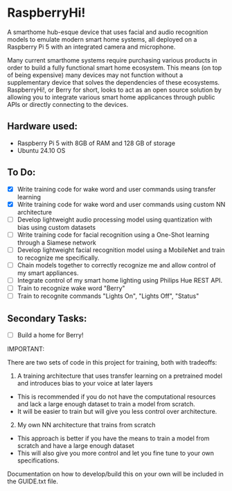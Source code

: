 # RaspberryHi!

A smarthome hub-esque device that uses facial and audio recognition models to emulate modern smart home systems, all deployed on a Raspberry Pi 5 with an integrated camera and microphone. 

Many current smarthome systems require purchasing various products in order to build a fully functional smart home ecosystem. This means (on top of being expensive) many devices may not function without a supplementary device that solves the dependencies of these ecosystems. RaspberryHi!, or Berry for short, looks to act as an open source solution by allowing you to integrate various smart home applicances through public APIs or directly connecting to the devices.

## Hardware used:
- Raspberry Pi 5 with 8GB of RAM and 128 GB of storage
- Ubuntu 24.10 OS

## To Do:
- [X] Write training code for wake word and user commands using transfer learning
- [X] Write training code for wake word and user commands using custom NN architecture
- [ ] Develop lightweight audio processing model using quantization with bias using custom datasets
- [ ] Write training code for facial recognition using a One-Shot learning through a Siamese network
- [ ] Develop lightweight facial recognition model using a MobileNet and train to recognize me specifically.
- [ ] Chain models together to correctly recognize me and allow control of my smart appliances.
- [ ] Integrate control of my smart home lighting using Philips Hue REST API.
- [ ] Train to recognize wake word "Berry"
- [ ] Train to recognite commands "Lights On", "Lights Off", "Status"

## Secondary Tasks:
- [ ] Build a home for Berry!

IMPORTANT:

There are two sets of code in this project for training, both with tradeoffs:

1. A training architecture that uses transfer learning on a pretrained model and introduces bias to your voice at later layers
  - This is recommended if you do not have the computational resources and lack a large enough dataset to train a model from scratch.
  - It will be easier to train but will give you less control over architecture.
2. My own NN architecture that trains from scratch
  - This approach is better if you have the means to train a model from scratch and have a large enough dataset
  - This will also give you more control and let you fine tune to your own specifications.

Documentation on how to develop/build this on your own will be included in the GUIDE.txt file.
